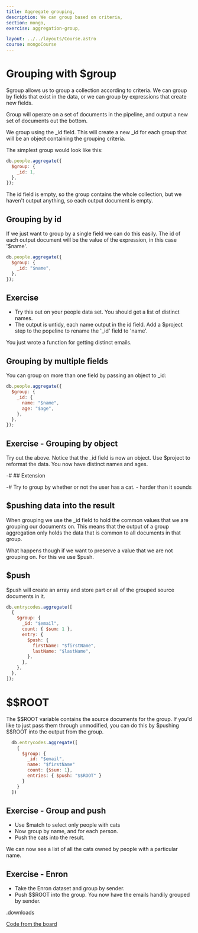 ```yaml
---
title: Aggregate grouping,
description: We can group based on criteria,
section: mongo,
exercise: aggregation-group,

layout: ../../layouts/Course.astro
course: mongoCourse
---
```


# Grouping with $group

$group allows us to group a collection according to criteria. We can group by fields that exist in the data, or we can group by expressions that create new fields.

Group will operate on a set of documents in the pipeline, and output a new set of documents out the bottom.

We group using the \_id field. This will create a new \_id for each group that will be an object containing the grouping criteria.

The simplest group would look like this:

```js
db.people.aggregate({
  $group: {
    _id: 1,
  },
});
```

The id field is empty, so the group contains the whole collection, but we haven't output anything, so each output document is empty.

## Grouping by id

If we just want to group by a single field we can do this easily. The id of each output document will be the value of the expression, in this case '$name'.

```js
db.people.aggregate({
  $group: {
    _id: "$name",
  },
});
```

## Exercise

- Try this out on your people data set. You should get a list of distinct names.
- The output is untidy, each name output in the id field. Add a $project step to the popeline to rename the '\_id' field to 'name'.

You just wrote a function for getting distinct emails.

## Grouping by multiple fields

You can group on more than one field by passing an object to \_id:

```js
db.people.aggregate({
  $group: {
    _id: {
      name: "$name",
      age: "$age",
    },
  },
});
```

## Exercise - Grouping by object

Try out the above. Notice that the \_id field is now an object.
Use $project to reformat the data. You now have distinct names and ages.

-# ## Extension

-# Try to group by whether or not the user has a cat. - harder than it sounds

## $pushing data into the result

When grouping we use the \_id field to hold the common values that we are grouping our documents on. This means that the output of a group aggregation only holds the data that is common to all documents in that group.

What happens though if we want to preserve a value that we are not grouping on. For this we use $push.

## $push

$push will create an array and store part or all of the grouped source documents in it.

```js
db.entrycodes.aggregate([
  {
    $group: {
      _id: "$email",
      count: { $sum: 1 },
      entry: {
        $push: {
          firstName: "$firstName",
          lastName: "$lastName",
        },
      },
    },
  },
]);
```

# $$ROOT

The $$ROOT variable contains the source documents for the group. If you'd like to just pass them through unmodified, you can do this by $pushing $$ROOT into the output from the group.

```js
  db.entrycodes.aggregate([
    {
      $group: {
        _id: "$email",
        name: "$firstName"
        count: {$sum: 1},
        entries: { $push: "$$ROOT" }
      }
    }
  ])
```

## Exercise - Group and push

- Use $match to select only people with cats
- Now group by name, and for each person.
- Push the cats into the result.

We can now see a list of all the cats owned by people with a particular name.

## Exercise - Enron

- Take the Enron dataset and group by sender.
- Push $$ROOT into the group. You now have the emails handily grouped by sender.

.downloads

[Code from the board](https://www.dropbox.com/sh/j483hc4w3vp9rcb/AACdibGp3ebk5kHTfgIWfm30a?dl=1)
